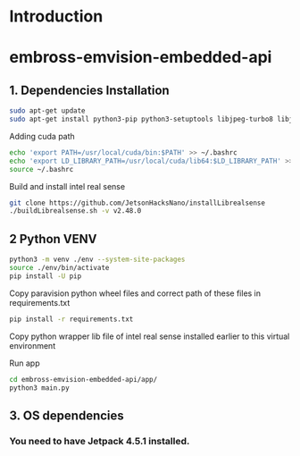 # Introduction 
# embross-emvision-embedded-api

## 1.	Dependencies Installation
```bash
sudo apt-get update
sudo apt-get install python3-pip python3-setuptools libjpeg-turbo8 libjpeg8-dev zlib1g-dev python3-venv python3-bcrypt
```
Adding cuda path
```bash
echo 'export PATH=/usr/local/cuda/bin:$PATH' >> ~/.bashrc 
echo 'export LD_LIBRARY_PATH=/usr/local/cuda/lib64:$LD_LIBRARY_PATH' >> ~/.bashrc 
source ~/.bashrc
```
Build and install intel real sense
```bash
git clone https://github.com/JetsonHacksNano/installLibrealsense
./buildLibrealsense.sh -v v2.48.0
````

## 2 Python VENV
```bash
python3 -m venv ./env --system-site-packages
source ./env/bin/activate
pip install -U pip
```
Copy paravision python wheel files and correct path of these files in requirements.txt
```bash
pip install -r requirements.txt
```
Copy python wrapper lib file of intel real sense installed earlier to this virtual environment

Run app
```bash
cd embross-emvision-embedded-api/app/
python3 main.py
```

## 3.	OS dependencies
### You need to have Jetpack 4.5.1 installed.

